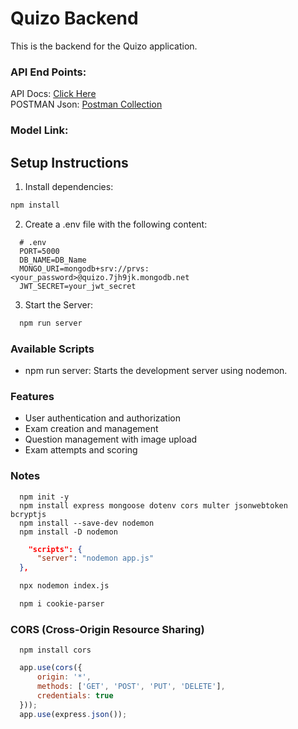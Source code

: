 # Quizo Backend

This is the backend for the Quizo application.

### API End Points:
API Docs: [Click Here](../materials/api_docs.md)   
POSTMAN Json: [Postman Collection](../materials/Quizo.postman_collection.json)

### Model Link: 
[]()

## Setup Instructions

1. Install dependencies:  

```sh
npm install
```

2. Create a .env file with the following content:

```shell
  # .env
  PORT=5000
  DB_NAME=DB_Name
  MONGO_URI=mongodb+srv://prvs:<your_password>@quizo.7jh9jk.mongodb.net
  JWT_SECRET=your_jwt_secret
```
3. Start the Server:

```sh
  npm run server
```

### Available Scripts
* npm run server: Starts the development server using nodemon.


### Features
* User authentication and authorization
* Exam creation and management
* Question management with image upload
* Exam attempts and scoring


### Notes
```shell
  npm init -y 
  npm install express mongoose dotenv cors multer jsonwebtoken bcryptjs
  npm install --save-dev nodemon
  npm install -D nodemon
```


```json
    "scripts": {
      "server": "nodemon app.js"
  },
```

```sh
  npx nodemon index.js
```
```sh
  npm i cookie-parser
 ```
### CORS (Cross-Origin Resource Sharing)

```shell
  npm install cors
```

```js
  app.use(cors({
      origin: '*',
      methods: ['GET', 'POST', 'PUT', 'DELETE'],
      credentials: true
  }));
  app.use(express.json());
```